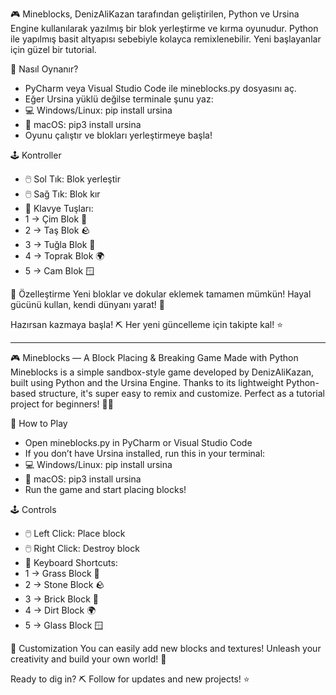 🎮 Mineblocks, DenizAliKazan tarafından geliştirilen, Python ve Ursina Engine kullanılarak yazılmış bir blok yerleştirme ve kırma oyunudur. Python ile yapılmış basit altyapısı sebebiyle
kolayca remixlenebilir. Yeni başlayanlar için güzel bir tutorial.

🚀 Nasıl Oynanır?
- PyCharm veya Visual Studio Code ile mineblocks.py dosyasını aç.
- Eğer Ursina yüklü değilse terminale şunu yaz:
- 💻 Windows/Linux: pip install ursina
- 🍎 macOS: pip3 install ursina
- Oyunu çalıştır ve blokları yerleştirmeye başla!

🕹️ Kontroller
- 🖱️ Sol Tık: Blok yerleştir
- 🖱️ Sağ Tık: Blok kır
- 🔢 Klavye Tuşları:
- 1 → Çim Blok 🌿
- 2 → Taş Blok 🪨
- 3 → Tuğla Blok 🧱
- 4 → Toprak Blok 🌍
- 5 → Cam Blok 🪟

🎨 Özelleştirme
Yeni bloklar ve dokular eklemek tamamen mümkün! Hayal gücünü kullan, kendi dünyanı yarat! 🌈

Hazırsan kazmaya başla! ⛏️
Her yeni güncelleme için takipte kal! ⭐

------------------------------------------------------------------------------------

🎮 Mineblocks — A Block Placing & Breaking Game Made with Python
Mineblocks is a simple sandbox-style game developed by DenizAliKazan, built using Python and the Ursina Engine.
Thanks to its lightweight Python-based structure, it's super easy to remix and customize.
Perfect as a tutorial project for beginners! 🧑‍💻

🚀 How to Play
- Open mineblocks.py in PyCharm or Visual Studio Code
- If you don’t have Ursina installed, run this in your terminal:
- 💻 Windows/Linux: pip install ursina
- 🍎 macOS: pip3 install ursina
- Run the game and start placing blocks!

🕹️ Controls
- 🖱️ Left Click: Place block
- 🖱️ Right Click: Destroy block
- 🔢 Keyboard Shortcuts:
- 1 → Grass Block 🌿
- 2 → Stone Block 🪨
- 3 → Brick Block 🧱
- 4 → Dirt Block 🌍
- 5 → Glass Block 🪟

🎨 Customization
You can easily add new blocks and textures!
Unleash your creativity and build your own world! 🌈

Ready to dig in? ⛏️
Follow for updates and new projects! ⭐





